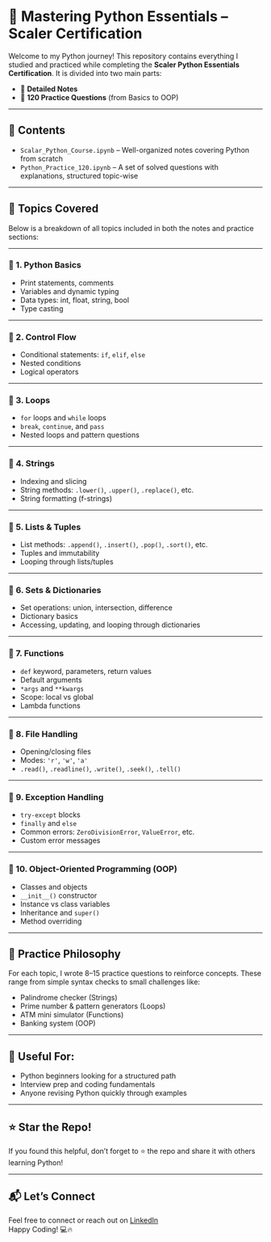 # 🐍 Mastering Python Essentials – Scaler Certification

Welcome to my Python journey! This repository contains everything I studied and practiced while completing the **Scaler Python Essentials Certification**. It is divided into two main parts:

- 📘 **Detailed Notes**  
- 🧠 **120 Practice Questions** (from Basics to OOP)

---

## 📁 Contents

- `Scalar_Python_Course.ipynb` – Well-organized notes covering Python from scratch  
- `Python_Practice_120.ipynb` – A set of solved questions with explanations, structured topic-wise  

---

## 🧩 Topics Covered

Below is a breakdown of all topics included in both the notes and practice sections:

---

### 🔹 1. Python Basics
- Print statements, comments
- Variables and dynamic typing
- Data types: int, float, string, bool
- Type casting

---

### 🔹 2. Control Flow
- Conditional statements: `if`, `elif`, `else`
- Nested conditions
- Logical operators

---

### 🔹 3. Loops
- `for` loops and `while` loops
- `break`, `continue`, and `pass`
- Nested loops and pattern questions

---

### 🔹 4. Strings
- Indexing and slicing
- String methods: `.lower()`, `.upper()`, `.replace()`, etc.
- String formatting (f-strings)

---

### 🔹 5. Lists & Tuples
- List methods: `.append()`, `.insert()`, `.pop()`, `.sort()`, etc.
- Tuples and immutability
- Looping through lists/tuples

---

### 🔹 6. Sets & Dictionaries
- Set operations: union, intersection, difference
- Dictionary basics
- Accessing, updating, and looping through dictionaries

---

### 🔹 7. Functions
- `def` keyword, parameters, return values
- Default arguments
- `*args` and `**kwargs`
- Scope: local vs global
- Lambda functions

---

### 🔹 8. File Handling
- Opening/closing files
- Modes: `'r'`, `'w'`, `'a'`
- `.read()`, `.readline()`, `.write()`, `.seek()`, `.tell()`

---

### 🔹 9. Exception Handling
- `try-except` blocks
- `finally` and `else`
- Common errors: `ZeroDivisionError`, `ValueError`, etc.
- Custom error messages

---

### 🔹 10. Object-Oriented Programming (OOP)
- Classes and objects
- `__init__()` constructor
- Instance vs class variables
- Inheritance and `super()`
- Method overriding

---

## 🧠 Practice Philosophy

For each topic, I wrote 8–15 practice questions to reinforce concepts. These range from simple syntax checks to small challenges like:
- Palindrome checker (Strings)
- Prime number & pattern generators (Loops)
- ATM mini simulator (Functions)
- Banking system (OOP)

---

## 🔗 Useful For:
- Python beginners looking for a structured path  
- Interview prep and coding fundamentals  
- Anyone revising Python quickly through examples

---

## ⭐️ Star the Repo!

If you found this helpful, don’t forget to ⭐️ the repo and share it with others learning Python!

---

## 📬 Let’s Connect

Feel free to connect or reach out on [LinkedIn](https://www.linkedin.com/in/syed-zeeshan-azhar-254a24328/)  
Happy Coding! 💻🔥
